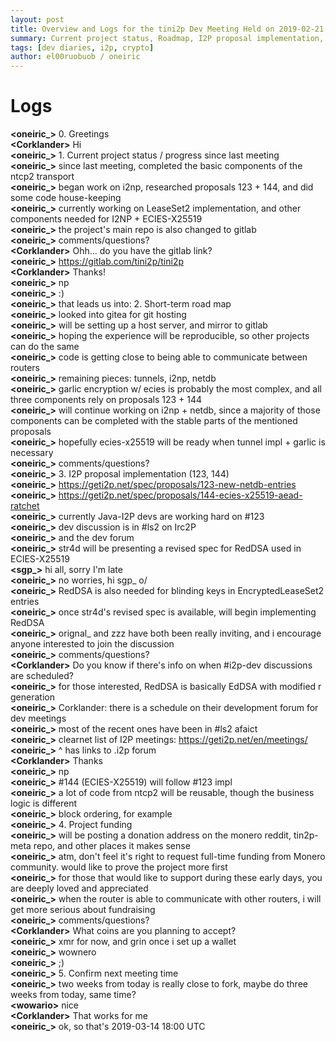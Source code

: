 ```yaml
---
layout: post
title: Overview and Logs for the tini2p Dev Meeting Held on 2019-02-21
summary: Current project status, Roadmap, I2P proposal implementation, Funding, and miscellaneous
tags: [dev diaries, i2p, crypto]
author: el00ruobuob / oneiric
---
```


# Logs

**\<oneiric\_>** 0. Greetings    
**\<Corklander>** Hi  
**\<oneiric\_>** 1. Current project status / progress since last meeting  
**\<oneiric\_>** since last meeting, completed the basic components of the ntcp2 transport  
**\<oneiric\_>** began work on i2np, researched proposals 123 + 144, and did some code house-keeping  
**\<oneiric\_>** currently working on LeaseSet2 implementation, and other components needed for I2NP + ECIES-X25519  
**\<oneiric\_>** the project's main repo is also changed to gitlab  
**\<oneiric\_>** comments/questions?  
**\<Corklander>** Ohh... do you have the gitlab link?  
**\<oneiric\_>** https://gitlab.com/tini2p/tini2p  
**\<Corklander>** Thanks!  
**\<oneiric\_>** np  
**\<oneiric\_>** :)  
**\<oneiric\_>** that leads us into: 2. Short-term road map  
**\<oneiric\_>** looked into gitea for git hosting  
**\<oneiric\_>** will be setting up a host server, and mirror to gitlab  
**\<oneiric\_>** hoping the experience will be reproducible, so other projects can do the same  
**\<oneiric\_>** code is getting close to being able to communicate between routers  
**\<oneiric\_>** remaining pieces: tunnels, i2np, netdb  
**\<oneiric\_>** garlic encryption w/ ecies is probably the most complex, and all three components rely on proposals 123 + 144  
**\<oneiric\_>** will continue working on i2np + netdb, since a majority of those components can be completed with the stable parts of the mentioned proposals  
**\<oneiric\_>** hopefully ecies-x25519 will be ready when tunnel impl + garlic is necessary  
**\<oneiric\_>** comments/questions?  
**\<oneiric\_>** 3. I2P proposal implementation (123, 144)  
**\<oneiric\_>** https://geti2p.net/spec/proposals/123-new-netdb-entries  
**\<oneiric\_>** https://geti2p.net/spec/proposals/144-ecies-x25519-aead-ratchet  
**\<oneiric\_>** currently Java-I2P devs are working hard on #123  
**\<oneiric\_>** dev discussion is in #ls2 on Irc2P  
**\<oneiric\_>** and the dev forum  
**\<oneiric\_>** str4d will be presenting a revised spec for RedDSA used in ECIES-X25519  
**\<sgp\_>** hi all, sorry I'm late  
**\<oneiric\_>** no worries, hi sgp\_ o/  
**\<oneiric\_>** RedDSA is also needed for blinding keys in EncryptedLeaseSet2 entries  
**\<oneiric\_>** once str4d's revised spec is available, will begin implementing RedDSA  
**\<oneiric\_>** orignal\_ and zzz have both been really inviting, and i encourage anyone interested to join the discussion  
**\<oneiric\_>** comments/questions?  
**\<Corklander>** Do you know if there's info on when #i2p-dev discussions are scheduled?  
**\<oneiric\_>** for those interested, RedDSA is basically EdDSA with modified r generation  
**\<oneiric\_>** Corklander: there is a schedule on their development forum for dev meetings  
**\<oneiric\_>** most of the recent ones have been in #ls2 afaict  
**\<oneiric\_>** clearnet list of I2P meetings: https://geti2p.net/en/meetings/  
**\<oneiric\_>** ^ has links to .i2p forum  
**\<Corklander>** Thanks  
**\<oneiric\_>** np  
**\<oneiric\_>** #144 (ECIES-X25519) will follow #123 impl  
**\<oneiric\_>** a lot of code from ntcp2 will be reusable, though the business logic is different  
**\<oneiric\_>** block ordering, for example  
**\<oneiric\_>** 4. Project funding  
**\<oneiric\_>** will be posting a donation address on the monero reddit, tin2p-meta repo, and other places it makes sense  
**\<oneiric\_>** atm, don't feel it's right to request full-time funding from Monero community. would like to prove the project more first  
**\<oneiric\_>** for those that would like to support during these early days, you are deeply loved and appreciated  
**\<oneiric\_>** when the router is able to communicate with other routers, i will get more serious about fundraising  
**\<oneiric\_>** comments/questions?  
**\<Corklander>** What coins are you planning to accept?  
**\<oneiric\_>** xmr for now, and grin once i set up a wallet  
**\<oneiric\_>** wownero  
**\<oneiric\_>** ;)  
**\<oneiric\_>** 5. Confirm next meeting time  
**\<oneiric\_>** two weeks from today is really close to fork, maybe do three weeks from today, same time?  
**\<wowario>** nice  
**\<Corklander>** That works for me  
**\<oneiric\_>** ok, so that's 2019-03-14 18:00 UTC  
